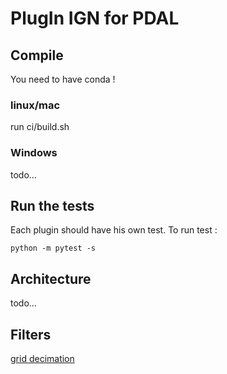 # PlugIn IGN for PDAL

## Compile

You need to have conda ! 

### linux/mac

run ci/build.sh

### Windows 

todo...

## Run the tests

Each plugin should have his own test. To run test :

```
python -m pytest -s
```

## Architecture

todo...

## Filters

[grid decimation](./doc/grid_decimation.md)


